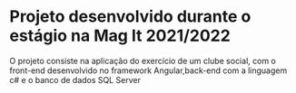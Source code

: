 # Projeto desenvolvido durante o estágio na Mag It 2021/2022

O projeto consiste na aplicação do exercício de um clube social, com o front-end desenvolvido no framework Angular,back-end com a linguagem c# e o banco de dados SQL Server
